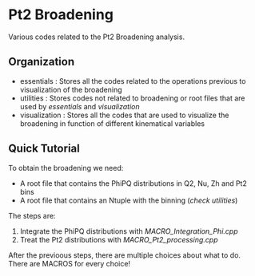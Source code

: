 # Pt2 Broadening
Various codes related to the Pt2 Broadening analysis.

## Organization
- essentials : Stores all the codes related to the operations previous to visualization of the broadening
- utilities : Stores codes not related to broadening or root files that are used by *essentials* and *visualization*
- visualization : Stores all the codes that are used to visualize the broadening in function of different kinematical variables

## Quick Tutorial
To obtain the broadening we need:
- A root file that contains the PhiPQ distributions in Q2, Nu, Zh and Pt2 bins
- A root file that contains an Ntuple with the binning (*check utilities*)

The steps are:
1. Integrate the PhiPQ distributions with *MACRO_Integration_Phi.cpp*
2. Treat the Pt2 distributions with *MACRO_Pt2_processing.cpp*

After the previoous steps, there are multiple choices about what to do. There are MACROS for every choice!